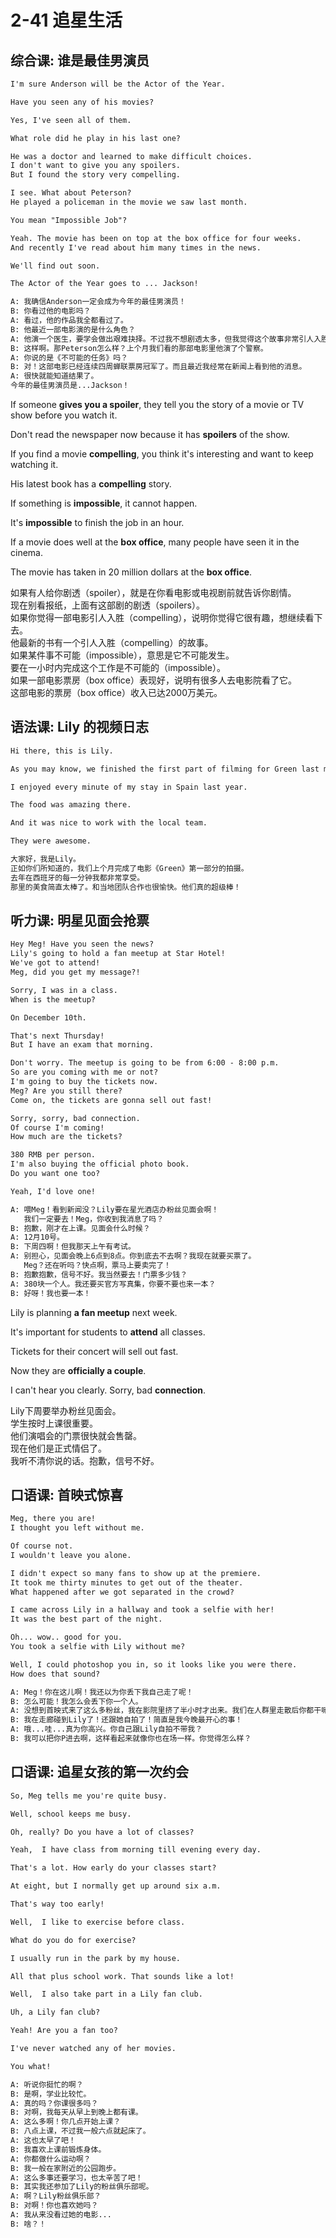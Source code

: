 # 2-41 追星生活

## 综合课: 谁是最佳男演员

```txt
I'm sure Anderson will be the Actor of the Year.

Have you seen any of his movies?

Yes, I've seen all of them.

What role did he play in his last one?

He was a doctor and learned to make difficult choices.
I don't want to give you any spoilers.
But I found the story very compelling.

I see. What about Peterson?
He played a policeman in the movie we saw last month.

You mean "Impossible Job"?

Yeah. The movie has been on top at the box office for four weeks.
And recently I've read about him many times in the news.

We'll find out soon.

The Actor of the Year goes to ... Jackson!

A: 我确信Anderson一定会成为今年的最佳男演员！
B: 你看过他的电影吗？
A: 看过，他的作品我全都看过了。
B: 他最近一部电影演的是什么角色？
A: 他演一个医生，要学会做出艰难抉择。不过我不想剧透太多，但我觉得这个故事非常引人入胜。
B: 这样啊。那Peterson怎么样？上个月我们看的那部电影里他演了个警察。
A: 你说的是《不可能的任务》吗？
B: 对！这部电影已经连续四周蝉联票房冠军了。而且最近我经常在新闻上看到他的消息。
A: 很快就能知道结果了。
今年的最佳男演员是...Jackson！
```

If someone **gives you a spoiler**, they tell you the story of a movie or TV show before you watch it.

Don't read the newspaper now because it has **spoilers** of the show.

If you find a movie **compelling**, you think it's interesting and want to keep watching it.

His latest book has a **compelling** story.

If something is **impossible**, it cannot happen.

It's **impossible** to finish the job in an hour.

If a movie does well at the **box office**, many people have seen it in the cinema.

The movie has taken in 20 million dollars at the **box office**.

如果有人给你剧透（spoiler），就是在你看电影或电视剧前就告诉你剧情。  
现在别看报纸，上面有这部剧的剧透（spoilers）。    
如果你觉得一部电影引人入胜（compelling），说明你觉得它很有趣，想继续看下去。  
他最新的书有一个引人入胜（compelling）的故事。  
如果某件事不可能（impossible），意思是它不可能发生。  
要在一小时内完成这个工作是不可能的（impossible）。  
如果一部电影票房（box office）表现好，说明有很多人去电影院看了它。  
这部电影的票房（box office）收入已达2000万美元。 

## 语法课: Lily 的视频日志

```txt
Hi there, this is Lily.

As you may know, we finished the first part of filming for Green last month.

I enjoyed every minute of my stay in Spain last year.

The food was amazing there.

And it was nice to work with the local team.

They were awesome.

大家好，我是Lily。
正如你们所知道的，我们上个月完成了电影《Green》第一部分的拍摄。
去年在西班牙的每一分钟我都非常享受。
那里的美食简直太棒了。和当地团队合作也很愉快。他们真的超级棒！
```

## 听力课: 明星见面会抢票

```txt
Hey Meg! Have you seen the news?
Lily's going to hold a fan meetup at Star Hotel!
We've got to attend!
Meg, did you get my message?!

Sorry, I was in a class.
When is the meetup?

On December 10th.

That's next Thursday!
But I have an exam that morning.

Don't worry. The meetup is going to be from 6:00 - 8:00 p.m.
So are you coming with me or not?
I'm going to buy the tickets now.
Meg? Are you still there?
Come on, the tickets are gonna sell out fast!

Sorry, sorry, bad connection.
Of course I'm coming!
How much are the tickets?

380 RMB per person.
I'm also buying the official photo book.
Do you want one too?

Yeah, I'd love one!

A: 喂Meg！看到新闻没？Lily要在星光酒店办粉丝见面会啊！
   我们一定要去！Meg，你收到我消息了吗？
B: 抱歉，刚才在上课。见面会什么时候？
A: 12月10号。
B: 下周四啊！但我那天上午有考试。
A: 别担心，见面会晚上6点到8点。你到底去不去啊？我现在就要买票了。
   Meg？还在听吗？快点啊，票马上要卖完了！
B: 抱歉抱歉，信号不好。我当然要去！门票多少钱？
A: 380块一个人。我还要买官方写真集，你要不要也来一本？
B: 好呀！我也要一本！
```

Lily is planning **a fan meetup** next week.

It's important for students to **attend** all classes.

Tickets for their concert will sell out fast.

Now they are **officially a couple**.

I can't hear you clearly. Sorry, bad **connection**.

Lily下周要举办粉丝见面会。  
学生按时上课很重要。  
他们演唱会的门票很快就会售罄。  
现在他们是正式情侣了。  
我听不清你说的话。抱歉，信号不好。 

## 口语课: 首映式惊喜

```txt
Meg, there you are!
I thought you left without me.

Of course not.
I wouldn't leave you alone.

I didn't expect so many fans to show up at the premiere.
It took me thirty minutes to get out of the theater.
What happened after we got separated in the crowd?

I came across Lily in a hallway and took a selfie with her!
It was the best part of the night.

Oh... wow.. good for you.
You took a selfie with Lily without me?

Well, I could photoshop you in, so it looks like you were there.
How does that sound?

A: Meg！你在这儿啊！我还以为你丢下我自己走了呢！
B: 怎么可能！我怎么会丢下你一个人。
A: 没想到首映式来了这么多粉丝，我在影院里挤了半小时才出来。我们在人群里走散后你都干嘛了？
B: 我在走廊碰到Lily了！还跟她自拍了！简直是我今晚最开心的事！
A: 哦...哇...真为你高兴。你自己跟Lily自拍不带我？
B: 我可以把你P进去啊，这样看起来就像你也在场一样。你觉得怎么样？
```

## 口语课: 追星女孩的第一次约会

```txt
So, Meg tells me you're quite busy.

Well, school keeps me busy.

Oh, really? Do you have a lot of classes?

Yeah,  I have class from morning till evening every day.

That's a lot. How early do your classes start?

At eight, but I normally get up around six a.m.

That's way too early!

Well,  I like to exercise before class.

What do you do for exercise?

I usually run in the park by my house.

All that plus school work. That sounds like a lot!

Well,  I also take part in a Lily fan club.

Uh, a Lily fan club?

Yeah! Are you a fan too?

I've never watched any of her movies.

You what!

A: 听说你挺忙的啊？
B: 是啊，学业比较忙。
A: 真的吗？你课很多吗？
B: 对啊，我每天从早上到晚上都有课。
A: 这么多啊！你几点开始上课？
B: 八点上课，不过我一般六点就起床了。
A: 这也太早了吧！
B: 我喜欢上课前锻炼身体。
A: 你都做什么运动啊？
B: 我一般在家附近的公园跑步。
A: 这么多事还要学习，也太辛苦了吧！
B: 其实我还参加了Lily的粉丝俱乐部呢。
A: 啊？Lily粉丝俱乐部？
B: 对啊！你也喜欢她吗？
A: 我从来没看过她的电影...
B: 啥？！
```
